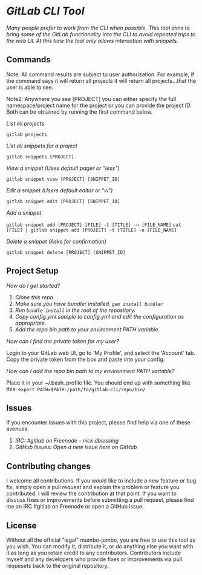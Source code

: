 # _GitLab CLI Tool_

_Many people prefer to work from the CLI when possible. This tool aims to bring some of the GitLab functionality into the CLI to avoid repeated trips to the web UI. At this time the tool only allows interaction with snippets._

## Commands
Note: All command results are subject to user authorization.  For example, if the command says it will return all projects it will return all projects...that the user is able to see.

Note2: Anywhere you see [PROJECT] you can either specify the full namespace/project name for the project or you can provide the project ID.  Both can be obtained by running the first command below.

_List all projects_

`gitlab projects`

_List all snippets for a project_

`gitlab snippets [PROJECT]`

_View a snippet (Uses default pager or "less")_

`gitlab snippet view [PROJECT] [SNIPPET_ID]`

_Edit a snippet (Users default editor or "vi")_

`gitlab snippet edit [PROJECT] [SNIPPET_ID]`

_Add a snippet_

`gitlab snippet add [PROJECT] [FILE] -t [TITLE] -n [FILE_NAME]`
`cat [FILE] | gitlab snippet add [PROJECT] -t [TITLE] -n [FILE_NAME]`

_Delete a snippet (Asks for confirmation)_

`gitlab snippet delete [PROJECT] [SNIPPET_ID]`

## Project Setup

_How do I get started?_ 

1. _Clone this repo._
2. _Make sure you have bundler installed. `gem install bundler`_
3. _Run `bundle install` in the root of the repository._
4. _Copy config.yml.sample to config.yml and edit the configuration as appropriate._
5. _Add the repo bin path to your environment PATH variable._

_How can I find the private token for my user?_

Login to your GitLab web UI, go to 'My Profile', and select the 'Account' tab.  Copy the private token from the box and paste into your config.  

_How can I add the repo bin path to my environment PATH variable?_

Place it in your ~/.bash_profile file.  You should end up with something like this:
`export PATH=$PATH:/path/to/gitlab-cli/repo/bin/`

## Issues

If you encounter issues with this project, please find help via one of these avenues.

1. _IRC: #gitlab on Freenode - nick dblessing_
2. _GitHub Issues: Open a new issue here on GitHub_

## Contributing changes

I welcome all contributions.  If you would like to include a new feature or bug fix, simply open a pull request and explain the problem or feature you contributed. I will review the contribution at that point.  If you want to discuss fixes or improvements before submitting a pull request, please find me on IRC #gitlab on Freenode or open a GitHub issue.

## License
Without all the official "legal" mumbo-jumbo, you are free to use this tool as you wish.  You can modify it, distribute it, or do anything else you want with it as long as you retain credit to any contributors.  Contributors include myself and any developers who provide fixes or improvements via pull requesets back to the original repository.

